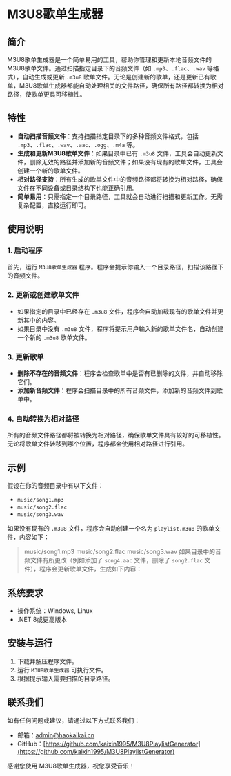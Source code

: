 # M3U8歌单生成器

## 简介

M3U8歌单生成器是一个简单易用的工具，帮助你管理和更新本地音频文件的M3U8歌单文件。通过扫描指定目录下的音频文件（如 `.mp3`、`.flac`、`.wav` 等格式），自动生成或更新 `.m3u8` 歌单文件。无论是创建新的歌单，还是更新已有歌单，M3U8歌单生成器都能自动处理相关的文件路径，确保所有路径都转换为相对路径，使歌单更具可移植性。

## 特性

- **自动扫描音频文件**：支持扫描指定目录下的多种音频文件格式，包括 `.mp3`、`.flac`、`.wav`、`.aac`、`.ogg`、`.m4a` 等。
- **生成和更新M3U8歌单文件**：如果目录中已有 `.m3u8` 文件，工具会自动更新文件，删除无效的路径并添加新的音频文件；如果没有现有的歌单文件，工具会创建一个新的歌单文件。
- **相对路径支持**：所有生成的歌单文件中的音频路径都将转换为相对路径，确保文件在不同设备或目录结构下也能正确引用。
- **简单易用**：只需指定一个目录路径，工具就会自动进行扫描和更新工作。无需复杂配置，直接运行即可。

## 使用说明

### 1. 启动程序

首先，运行 `M3U8歌单生成器` 程序。程序会提示你输入一个目录路径，扫描该路径下的音频文件。


### 2. 更新或创建歌单文件

- 如果指定的目录中已经存在 `.m3u8` 文件，程序会自动加载现有的歌单文件并更新其中的内容。
- 如果目录中没有 `.m3u8` 文件，程序将提示用户输入新的歌单文件名，自动创建一个新的 `.m3u8` 歌单文件。

### 3. 更新歌单

- **删除不存在的音频文件**：程序会检查歌单中是否有已删除的文件，并自动移除它们。
- **添加新音频文件**：程序会扫描目录中的所有音频文件，添加新的音频文件到歌单中。

### 4. 自动转换为相对路径

所有的音频文件路径都将被转换为相对路径，确保歌单文件具有较好的可移植性。无论将歌单文件转移到哪个位置，程序都会使用相对路径进行引用。

## 示例

假设在你的音频目录中有以下文件：
- `music/song1.mp3`
- `music/song2.flac`
- `music/song3.wav`

如果没有现有的 `.m3u8` 文件，程序会自动创建一个名为 `playlist.m3u8` 的歌单文件，内容如下：
> music/song1.mp3 music/song2.flac music/song3.wav
> 如果目录中的音频文件有所更改（例如添加了 `song4.aac` 文件，删除了 `song2.flac` 文件），程序会更新歌单文件，生成如下内容：



## 系统要求

- 操作系统：Windows, Linux
- .NET 8或更高版本


## 安装与运行

1. 下载并解压程序文件。
2. 运行 `M3U8歌单生成器` 可执行文件。
3. 根据提示输入需要扫描的目录路径。

## 联系我们

如有任何问题或建议，请通过以下方式联系我们：

- 邮箱：[admin@haokaikai.cn](mailto:admin@haokaikai.cn)
- GitHub：[https://github.com/kaixin1995/M3U8PlaylistGenerator](https://github.com/kaixin1995/M3U8PlaylistGenerator)

感谢您使用 M3U8歌单生成器，祝您享受音乐！